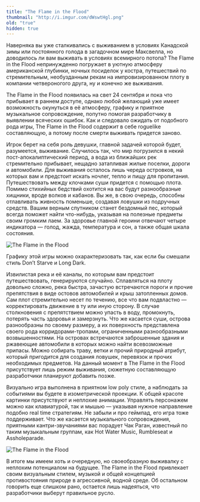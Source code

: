 ```yaml
---
title: "The Flame in the Flood"
thumbnail: "http://i.imgur.com/dWswtHgl.png"
old: "true"
hidden: true
---
```


Наверняка вы уже сталкивались с выживанием в условиях Канадской зимы или постоянного голода в загадочном мире Максвелла, но доводилось ли вам выживать в условиях всемирного потопа? The Flame in the Flood непринужденно погружает в уютную атмосферу американской глубинки, ночных посиделок у костра, путешествий по стремительным, необузданным рекам на импровизированном плоту в компании четвероногого друга, ну и конечно же выживания.

The Flame in the Flood появилась на свет 24 сентября и пока что прибывает в раннем доступе, однако любой желающий уже имеет возможность окунуться в её атмосферу, графику и приятное музыкальное сопровождение, попутно помогая разработчику в выявлении всяческих ошибок. Как и следовало ожидать от подобного рода игры, The Flame in the Flood содержит в себе roguelike составляющую, а потому после смерти выживать придется заново.

Игрок берет на себя роль девушки, главной задачей которой будет, разумеется, выживание. Случилось так, что мир погрузился в некий пост-апокалиптический период, а вода из ближайших рек стремительно прибывает, нещадно затапливая жилые поселки, дороги и автомобили. Для выживания осталось лишь череда островков, на которых вам и предстоит искать ночлег, тепло и пищу для пропитания. Путешествовать между клочками суши придется с помощью плота. Помимо стихийных бедствий охотится на вас будут разнообразные хищники, вроде волков и кабанов. Вы же, в свою очередь, способны отлавливать живность поменьше, создавая ловушки из подручных средств. Вашим верным спутником станет бездомный пес, который всегда поможет найти что-нибудь, указывая на полезные предметы своим громким лаем. За здоровье главной героини отвечают четыре индикатора — голод, жажда, температура и сон, а также общая шкала состояния.

![The Flame in the Flood](http://i.imgur.com/dWswtHg.png)

<p caption>Графику этой игры можно охарактеризовать так, как если бы смешали стиль Don’t Starve и Long Dark.</p>

Извилистая река и её каналы, по которым вам предстоит путешествовать, генерируются случайно. Сплавляться на плоту довольно сложно, река быстра, зачастую встречаются пороги и прочие препятствия в виде остовов автомобилей и крыш затопленных домов. Сам плот стремительно несет по течению, все что вам подвластно — корректировать движение в ту или иную сторону. В случае столкновения с препятствием можно упасть в воду, промокнуть, потерять часть здоровья и замерзнуть. Что же касается суши, острова разнообразны по своему размеру, а их поверхность представлена своего рода корридорами-тропами, ограниченными разнообразными возвышенностями. На островах встречаются заброшенные здания и ржавеющие автомобили в которых можно найти всевозможные припасы. Можно собирать траву, ветки и прочий природный атрибут, который пригодится для создания ловушек, перевязок и прочих необходимых предметов. На данный момент в The Flame in the Flood присутствует лишь режим выживания, сюжетную составляющую разработчики планируют добавить позже.

Визуально игра выполнена в приятном low poly стиле, а наблюдать за событиями вы будете в изометрической проекции. К общей красоте картинки присутствуют и неплохие анимации. Управлять персонажем можно как клавиатурой, так и мышью — указывая нужное направление подобно real time стратегиям. Не забыли и про геймпад, его игра тоже поддерживает. Что же касается музыкального сопровождения, приятными кантри-звучаниями вас порадует Чак Раган, известный по таким музыкальным группам, как Hot Water Music, Rumbleseat и Assholeparade.

![The Flame in the Flood](http://i.imgur.com/h783H4V.png)

В итоге мы имеем хоть и очередную, но своеобразную выживалку с неплохим потенциалом на будущее. The Flame in the Flood привлекает своим визуальным стилем, музыкой и общей концепцией противостояния природе в агрессивной, водной среде. Об остальном говорить еще слишком рано, остается лишь надеяться, что разработчики выберут правильное русло.